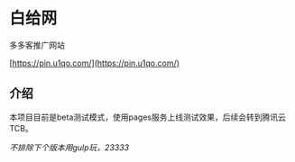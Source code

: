 # 白给网

多多客推广网站

[https://pin.u1qo.com/](https://pin.u1qo.com/)

## 介绍

本项目目前是beta测试模式，使用pages服务上线测试效果，后续会转到腾讯云TCB。

*不排除下个版本用gulp玩，23333*